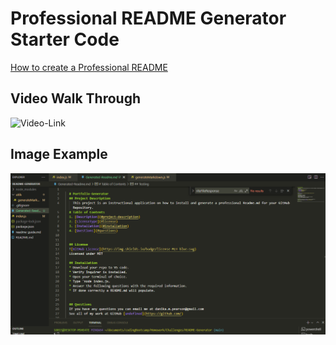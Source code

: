 # Professional README Generator Starter Code

[How to create a Professional README](./readme-guide.md)
  ## Video Walk Through
  ![Video-Link](https://watch.screencastify.com/v/IsF3B1nOQqkMZt3alRvZ)

 ## Image Example
  ![Image-Example](/utils/images/readme-pic.PNG?raw=true)
